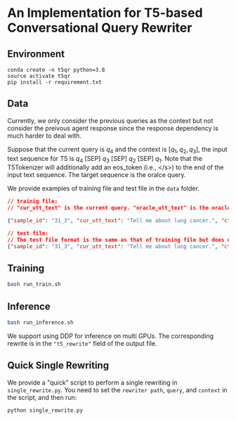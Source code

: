 # An Implementation for T5-based Conversational Query Rewriter

## Environment
```
conda create -n t5qr python=3.8
source activate t5qr
pip install -r requirement.txt
```

## Data
Currently, we only consider the previous queries as the context but not consider the preivous agent response since the response dependency is much harder to deal with.

Suppose that the current query is $q_4$ and the context is $[q_1, q_2, q_3]$, the input text sequence for T5 is $q_4$ [SEP] $q_3$ [SEP] $q_2$ [SEP] $q_1$. Note that the T5Tokenizer will additionally add an eos_token (i.e., <\/s>) to the end of the input text sequence.
The target sequence is the oralce query.

We provide examples of training file and test file in the `data` folder. 

```json
// trainig file:
// "cur_utt_text" is the current query. "oracle_utt_text" is the oracle query. "ctx_utts_text" is the context (i.e., [q_1, q_2, ...]).

{"sample_id": "31_3", "cur_utt_text": "Tell me about lung cancer.", "ctx_utts_text": ["What is throat cancer?", "Is it treatable?"], "oracle_utt_text": "Tell me about lung cancer."}

// test file:
// The test file format is the same as that of training file but does not need the "oracle_utt_text" field.
{"sample_id": "31_3", "cur_utt_text": "Tell me about lung cancer.", "ctx_utts_text": ["What is throat cancer?", "Is it treatable?"]}

```


## Training
```bash
bash run_train.sh
```


## Inference
```bash
bash run_inference.sh
```
We support using DDP for inference on multi GPUs. The corresponding rewrite is in the `"t5_rewrite"` field of the output file.


## Quick Single Rewriting
We provide a "quick" script to perform a single rewriting in `single_rewrite.py`.
You need to set the `rewriter path`, `query`, and `context` in the script, and then run:
```python
python single_rewrite.py
```





